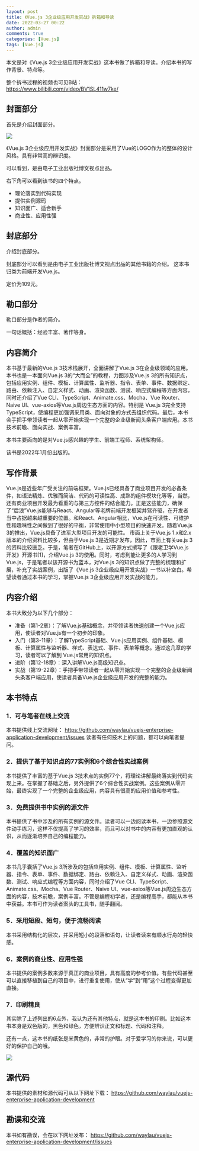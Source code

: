 ```yaml
---
layout: post
title: 《Vue.js 3企业级应用开发实战》拆箱和导读
date: 2022-03-27 00:22
author: admin
comments: true
categories: [Vue.js]
tags: [Vue.js]
---
```



本文是对《Vue.js 3企业级应用开发实战》这本书做了拆箱和导读。介绍本书的写作背景、特点等。

<!-- more -->


整个拆书过程的视频也可见B站：https://www.bilibili.com/video/BV1SL411w7ke/

## 封面部分

首先是介绍封面部分。


![](https://img2.doubanio.com/view/thing_review/l/public/p7226291.webp)


《Vue.js 3企业级应用开发实战》封面部分是采用了Vue的LOGO作为的整体的设计风格。具有非常高的辨识度。

可以看到，是由电子工业出版社博文视点出品。

右下角可以看到该书的四个特点。

* 理论落实到代码实现
* 提供实例源码
* 知识面广、适合新手
* 商业性、应用性强



## 封底部分

介绍封底部分。


封底部分可以看到是由电子工业出版社博文视点出品的其他书籍的介绍。
这本书归类为前端开发Vue.js。

定价为109元。



## 勒口部分



勒口部分是作者的简介。


一句话概括：经验丰富、著作等身。



## 内容简介


本书基于最新的Vue.js 3技术栈展开，全面讲解了Vue.js 3在企业级领域的应用。本书也是一本面向Vue.js 3的“大而全”的教程，力图涉及Vue.js 3的所有知识点，包括应用实例、组件、模板、计算属性、监听器、指令、表单、事件、数据绑定、路由、依赖注入、自定义样式、动画、渲染函数、测试、响应式编程等方面内容，同时还介绍了Vue CLI、TypeScript、Animate.css、Mocha、Vue Router、Naive UI、vue-axios等Vue.js周边生态方面的内容。特别是 Vue.js 3完全支持TypeScript，使编程更加强调采用类、面向对象的方式去组织代码。最后，本书会手把手带领读者一起从零开始实现一个完整的企业级新闻头条客户端应用。本书技术前瞻、面向实战、案例丰富。

本书主要面向的是对Vue.js感兴趣的学生、前端工程师、系统架构师。


该书是2022年1月份出版的。

## 写作背景

Vue.js是近些年广受关注的前端框架。Vue.js已经具备了商业项目开发的必备条件，如语法精炼、优雅而简洁、代码的可读性高、成熟的组件模块化等等，当然，还有商业项目开发最为看重的与第三方控件的结合能力。正是这些能力，确保了“后浪”Vue.js能够与React、Angular等老牌前端开发框架并驾齐驱，在开发者当中占据越来越重要的位置。和React、Angular相比，Vue.js在可读性、可维护性和趣味性之间做到了很好的平衡，非常使用中小型项目的快速开发。随着Vue.js 3的推出，Vue.js具备了进军大型项目开发的可能性。
市面上关于Vue.js 1.x和2.x版本的介绍资料比较多，但由于Vue.js 3是近期才发布，因此，市面上有关ue.js 3的资料比较匮乏。于是，笔者在GitHub上，以开源方式撰写了《跟老卫学Vue.js开发》开源书[1]，介绍Vue.js 3的使用。同时，考虑到能让更多的人学习到Vue.js，于是笔者以该开源书为蓝本，对Vue.js 3的知识点做了完整的梳理和扩展，补充了实战案例，出版了《Vue.js 3企业级应用开发实战》一书以补空白。希望读者通过本书的学习，掌握Vue.js 3企业级应用开发实战的能力。

## 内容介绍

本书大致分为以下几个部分：

* 准备（第1-2章）：了解Vue.js基础概念，并带领读者快速创建一个Vue.js应用，使读者对Vue.js有一个初步的印象。
* 入门（第3-11章）：了解TypeScript基础、Vue.js应用实例、组件基础、模板、计算属性与监听器、样式、表达式、事件、表单等概念。通过这几章的学习，读者可以了解到 Vue.js常用的知识点。
* 进阶（第12-18章）：深入讲解Vue.js高级知识点。
* 实战（第19-22章）：手把手带领读者一起从零开始实现一个完整的企业级新闻头条客户端应用，使读者具备Vue.js企业级应用开发的完整的能力。




## 本书特点

### 1．可与笔者在线上交流

本书提供线上交流网址：
https://github.com/waylau/vuejs-enterprise-application-development/issues
读者有任何技术上的问题，都可以向笔者提问。

### 2．提供了基于知识点的77实例和6个综合性实战案例

本书提供了丰富的基于Vue.js 3技术点的实例77个，将理论讲解最终落实到代码实现上来。在掌握了基础之后，另外提供了6个综合性实战案例。这些案例从零开始，最终实现了一个完整的企业级应用，内容具有很高的应用价值和参考性。

### 3．免费提供书中实例的源文件

本书提供了书中涉及的所有实例的源文件。读者可以一边阅读本书，一边参照源文件动手练习，这样不仅提高了学习的效率，而且可以对书中的内容有更加直观的认识，从而逐渐培养自己的编程能力。

### 4．覆盖的知识面广

本书几乎囊括了Vue.js 3所涉及的包括应用实例、组件、模板、计算属性、监听器、指令、表单、事件、数据绑定、路由、依赖注入、自定义样式、动画、渲染函数、测试、响应式编程等方面内容，同时介绍了Vue CLI、TypeScript、Animate.css、Mocha、Vue Router、Naive UI、vue-axios等Vue.js周边生态方面的内容，技术前瞻，案例丰富。不管是编程初学者，还是编程高手，都能从本书中获益。本书可作为读者案头的工具书，随手翻阅。

### 5．采用短段、短句，便于流畅阅读

本书采用结构化的层次，并采用短小的段落和语句，让读者读来有顺水行舟的轻快感。

### 6．案例的商业性、应用性强

本书提供的案例多数来源于真正的商业项目，具有高度的参考价值。有些代码甚至可以直接移植到自己的项目中，进行重复使用，使从“学”到“用”这个过程变得更加直接。

### 7．印刷精良

其实除了上述列出的6点外，我认为还有其他特点，就是这本书的印刷。比如这本书本身是双色版的，黑色和绿色，方便辨识正文和标题、代码和注释。

还有一点，这本书的纸张是米黄色的，非常的护眼。对于爱学习的你来说，可以更好的保护自己的哦。


![](https://img2.doubanio.com/view/thing_review/l/public/p7226292.webp)





## 源代码

本书提供的素材和源代码可从以下网址下载：
https://github.com/waylau/vuejs-enterprise-application-development

## 勘误和交流

本书如有勘误，会在以下网址发布：
https://github.com/waylau/vuejs-enterprise-application-development/issues
